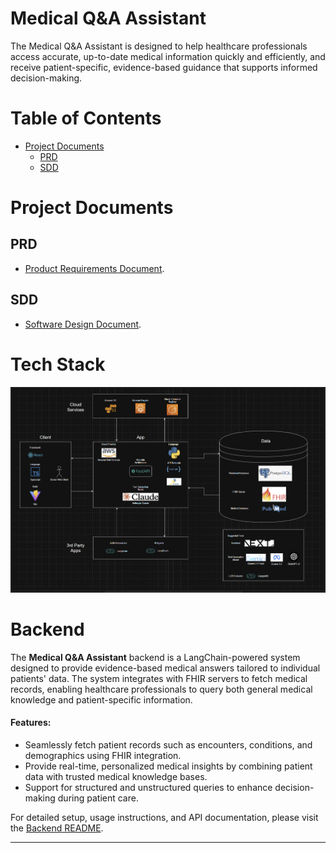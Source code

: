 # Medical Q&A Assistant

The Medical Q&A Assistant is designed to help healthcare professionals access accurate, up-to-date medical information
quickly and efficiently, and receive patient-specific, evidence-based guidance that supports informed decision-making.

# Table of Contents

- [Project Documents](#project-documents)
    - [PRD](#prd)
    - [SDD](#sdd)

# Project Documents

## PRD

- [Product Requirements Document](https://docs.google.com/document/d/1IniaDH8GKU2Dc7S5iknQ-0xp-TKQhcTMFqCXqa2tJnA/edit?usp=sharing).

## SDD

- [Software Design Document](https://docs.google.com/document/d/1wwXSxvEWjZlva07T5xaIKCLfi9hffwUceoJrnCcZMQY/edit?usp=sharing).

# Tech Stack

![Tech Stack](./assets/medical-qa-chatbot-tech-stack.png)

# Backend

The **Medical Q&A Assistant** backend is a LangChain-powered system designed to provide evidence-based medical answers
tailored to individual patients' data. The system integrates with FHIR servers to fetch medical records, enabling
healthcare professionals to query both general medical knowledge and patient-specific information.

#### Features:

- Seamlessly fetch patient records such as encounters, conditions, and demographics using FHIR integration.
- Provide real-time, personalized medical insights by combining patient data with trusted medical knowledge bases.
- Support for structured and unstructured queries to enhance decision-making during patient care.

For detailed setup, usage instructions, and API documentation, please visit the [Backend README](./backend/README.md).

---

